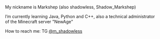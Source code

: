 My nickname is Markshep (also shadowless, Shadow_Markshep)

I’m currently learning Java, Python and C++, also a technical administrator of the Minecraft server "NewAge"

How to reach me: TG [@m_shadowless](https://t.me/m_shadowless)
 
